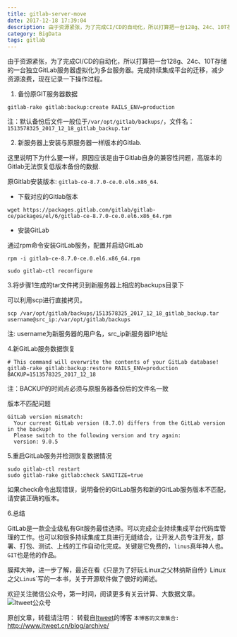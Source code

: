 ```yaml
---
title: gitlab-server-move
date: 2017-12-18 17:39:04
description: 由于资源紧张，为了完成CI/CD的自动化，所以打算把一台128g、24c、10T存储的一台独立GitLab服务器虚拟化为多台服务器。完成持续集成平台的迁移，减少资源浪费，现在记录一下操作过程。
category: BigData
tags: gitlab
---
```


由于资源紧张，为了完成CI/CD的自动化，所以打算把一台128g、24c、10T存储的一台独立GitLab服务器虚拟化为多台服务器。完成持续集成平台的迁移，减少资源浪费，现在记录一下操作过程。

1. 备份原GIT服务器数据

```
gitlab-rake gitlab:backup:create RAILS_ENV=production 
```

注：默认备份后文件一般位于`/var/opt/gitlab/backups/`，文件名：`1513578325_2017_12_18_gitlab_backup.tar`

2. 新服务器上安装与原服务器一样版本的Gitlab.

这里说明下为什么要一样，原因应该是由于Gitlab自身的兼容性问题，高版本的Gitlab无法恢复低版本备份的数据.

原Gitlab安装版本: `gitlab-ce-8.7.0-ce.0.el6.x86_64`.

* 下载对应的Gitlab版本

```
wget https://packages.gitlab.com/gitlab/gitlab-ce/packages/el/6/gitlab-ce-8.7.0-ce.0.el6.x86_64.rpm
```

* 安装GitLab

通过rpm命令安装GitLab服务，配置并启动GitLab

```
rpm -i gitlab-ce-8.7.0-ce.0.el6.x86_64.rpm

sudo gitlab-ctl reconfigure
```

3.将步骤1生成的tar文件拷贝到新服务器上相应的backups目录下

可以利用scp进行直接拷贝。

```
scp /var/opt/gitlab/backups/1513578325_2017_12_18_gitlab_backup.tar username@src_ip:/var/opt/gitlab/backups
```

注: username为新服务器的用户名，src_ip新服务器IP地址

4.新GitLab服务数据恢复

```
# This command will overwrite the contents of your GitLab database!
gitlab-rake gitlab:backup:restore RAILS_ENV=production   BACKUP=1513578325_2017_12_18
```

注：BACKUP的时间点必须与原服务器备份后的文件名一致

版本不匹配问题

```
GitLab version mismatch:
  Your current GitLab version (8.7.0) differs from the GitLab version in the backup!
  Please switch to the following version and try again:
  version: 9.0.5
```

5.重启GitLab服务并检测恢复数据情况

```
sudo gitlab-ctl restart
sudo gitlab-rake gitlab:check SANITIZE=true
```

如果check命令出现错误，说明备份的GitLab服务和新的GitLab服务版本不匹配，请安装正确的版本。

6.总结

GitLab是一款企业级私有Git服务最佳选择。可以完成企业持续集成平台代码库管理的工作。也可以和很多持续集成工具进行无缝结合，让开发人员专注开发，部署、打包、测试、上线的工作自动化完成。关键是它免费的，`linus`真年神人也。`GIT`也是他的作品。

膜拜大神，进一步了解，最近在看《只是为了好玩:Linux之父林纳斯自传》Linux之父`Linu`s`写的一本书，关于开源软件做了很好的阐述。


欢迎关注微信公众号，第一时间，阅读更多有关云计算、大数据文章。
![Itweet公众号](https://github.com/itweet/labs/raw/master/common/img/weixin_public.gif)

原创文章，转载请注明： 转载自[Itweet](http://www.itweet.cn)的博客
`本博客的文章集合:` http://www.itweet.cn/blog/archive/